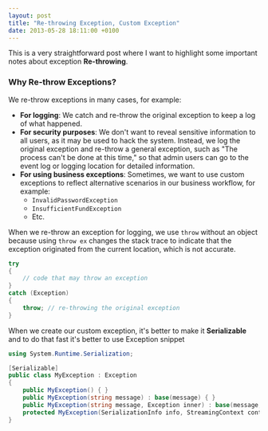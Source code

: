 ```yaml
---
layout: post
title: "Re-throwing Exception, Custom Exception"
date: 2013-05-28 18:11:00 +0100
---
```


This is a very straightforward post where I want to highlight some important notes about exception **Re-throwing**.

### **Why Re-throw Exceptions?**

We re-throw exceptions in many cases, for example:

- **For logging**: We catch and re-throw the original exception to keep a log of what happened.
- **For security purposes**: We don't want to reveal sensitive information to all users, as it may be used to hack the system. Instead, we log the original exception and re-throw a general exception, such as "The process can't be done at this time," so that admin users can go to the event log or logging location for detailed information.
- **For using business exceptions**: Sometimes, we want to use custom exceptions to reflect alternative scenarios in our business workflow, for example:
  - `InvalidPasswordException`
  - `InsufficientFundException`
  - Etc.

When we re-throw an exception for logging, we use `throw` without an object because using `throw ex` changes the stack trace to indicate that the exception originated from the current location, which is not accurate.

```csharp
try 
{
    // code that may throw an exception
} 
catch (Exception) 
{
    throw; // re-throwing the original exception
}
```

When we create our custom exception, it\'s better to make it **Serializable** and to do that fast it\'s better to use Exception snippet

```csharp
using System.Runtime.Serialization;

[Serializable]
public class MyException : Exception 
{
    public MyException() { }
    public MyException(string message) : base(message) { }
    public MyException(string message, Exception inner) : base(message, inner) { }
    protected MyException(SerializationInfo info, StreamingContext context) : base(info, context) { }
}

```

